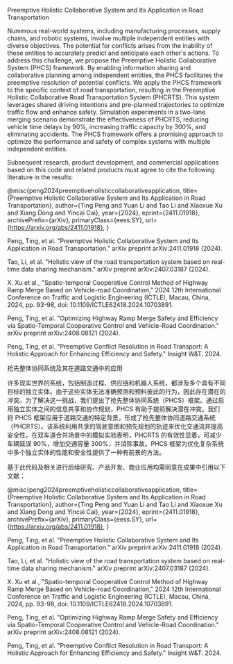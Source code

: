 Preemptive Holistic Collaborative System and Its Application in Road Transportation


Numerous real-world systems, including manufacturing processes, supply chains, and robotic systems, involve multiple independent entities with diverse objectives. The potential for conflicts arises from the inability of these entities to accurately predict and anticipate each other's actions. To address this challenge, we propose the Preemptive Holistic Collaborative System (PHCS) framework. By enabling information sharing and collaborative planning among independent entities, the PHCS facilitates the preemptive resolution of potential conflicts. We apply the PHCS framework to the specific context of road transportation, resulting in the Preemptive Holistic Collaborative Road Transportation System (PHCRTS). This system leverages shared driving intentions and pre-planned trajectories to optimize traffic flow and enhance safety. Simulation experiments in a two-lane merging scenario demonstrate the effectiveness of PHCRTS, reducing vehicle time delays by 90%, increasing traffic capacity by 300%, and eliminating accidents. The PHCS framework offers a promising approach to optimize the performance and safety of complex systems with multiple independent entities.

Subsequent research, product development, and commercial applications based on this code and related products must agree to cite the following literature in the results:

@misc{peng2024preemptiveholisticcollaborativeapplication,
      title={Preemptive Holistic Collaborative System and Its Application in Road Transportation}, 
      author={Ting Peng and Yuan Li and Tao Li and Xiaoxue Xu and Xiang Dong and Yincai Cai},
      year={2024},
      eprint={2411.01918},
      archivePrefix={arXiv},
      primaryClass={eess.SY},
      url={https://arxiv.org/abs/2411.01918}, 
}


Peng, Ting, et al. "Preemptive Holistic Collaborative System and Its Application in Road Transportation." arXiv preprint arXiv:2411.01918 (2024). 

Tao, Li, et al. "Holistic view of the road transportation system based on real-time data sharing mechanism." arXiv preprint arXiv:2407.03187 (2024). 

X. Xu et al., "Spatio-temporal Cooperative Control Method of Highway Ramp Merge Based on Vehicle-road Coordination," 2024 12th International Conference on Traffic and Logistic Engineering (ICTLE), Macau, China, 2024, pp. 93-98, doi: 10.1109/ICTLE62418.2024.10703891. 

Peng, Ting, et al. "Optimizing Highway Ramp Merge Safety and Efficiency via Spatio-Temporal Cooperative Control and Vehicle-Road Coordination." arXiv preprint arXiv:2408.08121 (2024). 

Peng, Ting, et al. "Preemptive Conflict Resolution in Road Transport: A Holistic Approach for Enhancing Efficiency and Safety." Insight W&T. 2024.


抢先整体协同系统及其在道路交通中的应用


许多现实世界的系统，包括制造过程、供应链和机器人系统，都涉及多个具有不同目标的独立实体。由于这些实体无法准确预测和预料彼此的行为，因此存在潜在的冲突。为了解决这一挑战，我们提出了抢先整体协同系统（PHCS）框架。通过启用独立实体之间的信息共享和协作规划，PHCS 有助于提前解决潜在冲突。我们将 PHCS 框架应用于道路交通的特定背景，形成了抢先整体协同道路交通系统（PHCRTS）。该系统利用共享的驾驶意图和预先规划的轨迹来优化交通流并提高安全性。在双车道合并场景中的模拟实验表明，PHCRTS 的有效性显着，可减少车辆延误 90%，增加交通容量 300%，并消除事故。PHCS 框架为优化复杂系统中多个独立实体的性能和安全性提供了一种有前景的方法。

基于此代码及相关进行后续研究、产品开发、商业应用均需同意在成果中引用以下文献：

@misc{peng2024preemptiveholisticcollaborativeapplication,
      title={Preemptive Holistic Collaborative System and Its Application in Road Transportation}, 
      author={Ting Peng and Yuan Li and Tao Li and Xiaoxue Xu and Xiang Dong and Yincai Cai},
      year={2024},
      eprint={2411.01918},
      archivePrefix={arXiv},
      primaryClass={eess.SY},
      url={https://arxiv.org/abs/2411.01918}, 
}


Peng, Ting, et al. "Preemptive Holistic Collaborative System and Its Application in Road Transportation." arXiv preprint arXiv:2411.01918 (2024). 

Tao, Li, et al. "Holistic view of the road transportation system based on real-time data sharing mechanism." arXiv preprint arXiv:2407.03187 (2024). 

X. Xu et al., "Spatio-temporal Cooperative Control Method of Highway Ramp Merge Based on Vehicle-road Coordination," 2024 12th International Conference on Traffic and Logistic Engineering (ICTLE), Macau, China, 2024, pp. 93-98, doi: 10.1109/ICTLE62418.2024.10703891. 

Peng, Ting, et al. "Optimizing Highway Ramp Merge Safety and Efficiency via Spatio-Temporal Cooperative Control and Vehicle-Road Coordination." arXiv preprint arXiv:2408.08121 (2024). 

Peng, Ting, et al. "Preemptive Conflict Resolution in Road Transport: A Holistic Approach for Enhancing Efficiency and Safety." Insight W&T. 2024.
